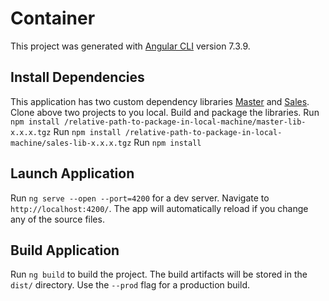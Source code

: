 # Container

This project was generated with [Angular CLI](https://github.com/angular/angular-cli) version 7.3.9.

## Install Dependencies

This application has two custom dependency libraries [Master](https://github.com/jdhakai1994/master) and [Sales](https://github.com/jdhakai1994/sales). 
Clone above two projects to you local. Build and package the libraries.
Run `npm install /relative-path-to-package-in-local-machine/master-lib-x.x.x.tgz`
Run `npm install /relative-path-to-package-in-local-machine/sales-lib-x.x.x.tgz`
Run `npm install`

## Launch Application

Run `ng serve --open --port=4200` for a dev server. Navigate to `http://localhost:4200/`. The app will automatically reload if you change any of the source files.

## Build Application

Run `ng build` to build the project. The build artifacts will be stored in the `dist/` directory. Use the `--prod` flag for a production build.
